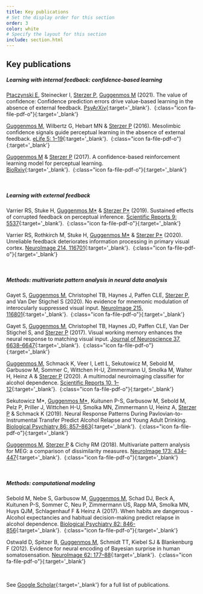 ```yaml
---
title: Key publications
# Set the display order for this section
order: 3
color: white
# Specify the layout for this section
include: section.html
---
```

## Key publications

##### Learning with internal feedback: confidence-based learning


<ins>Ptaczynski E</ins>, Steinecker I, <ins>Sterzer P</ins>, <ins>Guggenmos M</ins> (2021). The value of confidence: Confidence prediction errors drive value-based learning in the absence of external feedback. [PsyArXiv](https://dx.doi.org/10.31234/osf.io/wmv89){:target='\_blank'}.&nbsp;&nbsp;[](../papers/2021_Ptaczynski_PsyArXiv.pdf){:class="icon fa-file-pdf-o"}{:target='\_blank'}

<ins>Guggenmos M</ins>, Wilbertz G, Hebart MN & <ins>Sterzer P</ins> (2016). Mesolimbic confidence signals guide perceptual learning in the absence of external feedback. [eLife 5: 1–19](https://dx.doi.org/10.7554/elife.13388){:target='\_blank'}.&nbsp;&nbsp;[](../papers/2017_BioRxiv.pdf){:class="icon fa-file-pdf-o"}{:target='\_blank'}

<ins>Guggenmos M</ins> & <ins>Sterzer P</ins> (2017). A confidence-based reinforcement learning model for perceptual learning. [BioRxiv](https://doi.org/10.1101/136903){:target='\_blank'}.&nbsp;&nbsp;[](../papers/2017_BioRxiv.pdf){:class="icon fa-file-pdf-o"}{:target='\_blank'}

<br>

##### Learning with external feedback

Varrier RS, Stuke H, <ins>Guggenmos M\*</ins> & <ins>Sterzer P\*</ins> (2019). Sustained effects of corrupted feedback on perceptual inference. [Scientific Reports 9: 5537](https://dx.doi.org/10.1038/s41598-019-41954-z){:target='\_blank'}.&nbsp;&nbsp;[](../papers/2019_Scientific_Reports.pdf){:class="icon fa-file-pdf-o"}{:target='\_blank'}

Varrier RS, Rothkirch M, Stuke H, <ins>Guggenmos M\*</ins> & <ins>Sterzer P\*</ins> (2020). Unreliable feedback deteriorates information processing in primary visual cortex. [NeuroImage 214, 116701](https://doi.org/10.1016/j.neuroimage.2020.116701){:target='\_blank'}.&nbsp;&nbsp;[](../papers/2020_Varrier_NeuroImage.pdf){:class="icon fa-file-pdf-o"}{:target='\_blank'}

<br>

##### Methods: multivariate pattern analysis in neural data analysis

Gayet S, <ins>Guggenmos M</ins>, Christophel TB, Haynes J, Paffen CLE, <ins>Sterzer P</ins>, and Van Der Stigchel S (2020). No evidence for mnemonic modulation of interocularly suppressed visual input. [NeuroImage 215, 116801](https://doi.org/10.1016/j.neuroimage.2020.116801){:target='\_blank'}.&nbsp;&nbsp;[](../papers/2020_Gayet_NeuroImage.pdf){:class="icon fa-file-pdf-o"}{:target='\_blank'}

Gayet S, <ins>Guggenmos M</ins>, Christophel TB, Haynes JD, Paffen CLE, Van Der Stigchel S, and <ins>Sterzer P</ins> (2017). Visual working memory enhances the neural response to matching visual input. [Journal of Neuroscience 37, 6638–6647](10.1523/jneurosci.3418-16.2017){:target='\_blank'}.&nbsp;&nbsp;[](../papers/2020_Gayet_JNeuro.pdf){:class="icon fa-file-pdf-o"}{:target='\_blank'}

<ins>Guggenmos M</ins>, Schmack  K, Veer I, Lett L, Sekutowicz M, Sebold M, Garbusow M, Sommer C, Wittchen H-U, Zimmermann U, Smolka M, Walter H, Heinz A & <ins>Sterzer P</ins> (2020). A multimodal neuroimaging classifier for alcohol dependence. [Scientific Reports 10, 1–12](https://doi.org/10.1038/s41598-019-56923-9){:target='\_blank'}.&nbsp;&nbsp;[](../papers/2020_Scientific_Reports.pdf){:class="icon fa-file-pdf-o"}{:target='\_blank'}

Sekutowicz M\*, <ins>Guggenmos M\*</ins>, Kuitunen P-S, Garbusow M, Sebold M, Pelz P, Priller J, Wittchen H-U, Smolka MN, Zimmermann U, Heinz A, <ins>Sterzer P</ins> & Schmack K (2019). Neural Response Patterns During Pavlovian-to-Instrumental Transfer Predict Alcohol Relapse and Young Adult Drinking. [Biological Psychiatry 86: 857–863](https://doi.org/10.1016/j.biopsych.2019.06.028){:target='\_blank'}.&nbsp;&nbsp;[](../papers/2019_Biological_Psychiatry.pdf){:class="icon fa-file-pdf-o"}{:target='\_blank'}

<ins>Guggenmos M</ins>, <ins>Sterzer P</ins> & Cichy RM (2018). Multivariate pattern analysis for MEG: a comparison of dissimilarity measures. [NeuroImage 173: 434–447](https://dx.doi.org/10.1016/j.neuroimage.2018.02.044){:target='\_blank'}.&nbsp;&nbsp;[](../papers/2018_NeuroImage.pdf){:class="icon fa-file-pdf-o"}{:target='\_blank'}

<!--<ins>Guggenmos M</ins>, Scheel M, Sekutowicz M, Garbusow M, Sebold M, Sommer C, Charlet K, Beck A, Wittchen H-U, Smolka MN, Zimmermann U, Heinz A, <ins>Sterzer P</ins>, and Schmack K (2018). Decoding diagnosis and lifetime consumption in alcohol dependence from grey-matter pattern information. [Acta Psychiatrica Scandinavica 137, 252–262](https://dx.doi.org/10.1111/acps.12848){:target='\_blank'}.&nbsp;&nbsp;[](../papers/2018_Acta_Psychiatrica_Scandinavica.pdf){:class="icon fa-file-pdf-o"}{:target='\_blank'}

<ins>Guggenmos M</ins>, Thoma V, Haynes J-D, Richardson-Klavehn A, Cichy RM, and <ins>Sterzer P</ins> (2015). Spatial attention enhances object coding in local and distributed representations of the lateral occipital complex. [NeuroImage 116, 149–157](https://dx.doi.org/10.1016/j.neuroimage.2015.04.004){:target='\_blank'}.&nbsp;&nbsp;[](../papers/2015a_NeuroImage.pdf){:class="icon fa-file-pdf-o"}{:target='\_blank'}

<ins>Guggenmos M</ins>, Haynes J-D, <ins>Sterzer P</ins>, Thoma V, Richardson-Klavehn A, and Cichy RM (2015). Non-holistic coding of objects in lateral occipital complex with and without attention. [NeuroImage 107, 356–363](https://dx.doi.org/10.1016/j.neuroimage.2014.12.013){:target='\_blank'}.&nbsp;&nbsp;[](../papers/2015b_NeuroImage.pdf){:class="icon fa-file-pdf-o"}{:target='\_blank'}-->

<br>

##### Methods: computational modeling
Sebold M, Nebe S, Garbusow M, <ins>Guggenmos M</ins>, Schad DJ, Beck A, Kuitunen P-S, Sommer C, Neu P, Zimmermann US, Rapp MA, Smolka MN, Huys QJM, Schlagenhauf F & Heinz A (2017). When habits are dangerous - Alcohol expectancies and habitual decision-making predict relapse in alcohol dependence. [Biological Psychiatry 82: 846-856](https://dx.doi.org/10.1016/j.biopsych.2017.04.019){:target='\_blank'}.&nbsp;&nbsp;[](../papers/2017_Biological_Psychiatry.pdf){:class="icon fa-file-pdf-o"}{:target='\_blank'}

Ostwald D, Spitzer B, <ins>Guggenmos M</ins>, Schmidt TT, Kiebel SJ & Blankenburg F (2012). Evidence for neural encoding of Bayesian surprise in human somatosensation. [NeuroImage 62: 177–88](10.1016/j.neuroimage.2012.04.050){:target='\_blank'}.&nbsp;&nbsp;[](../papers/2012_NeuroImage.pdf){:class="icon fa-file-pdf-o"}{:target='\_blank'}






<br>

See [Google Scholar](https://scholar.google.com/citations?user=QOa7WqcAAAAJ){:target='\_blank'} for a full list of publications.
